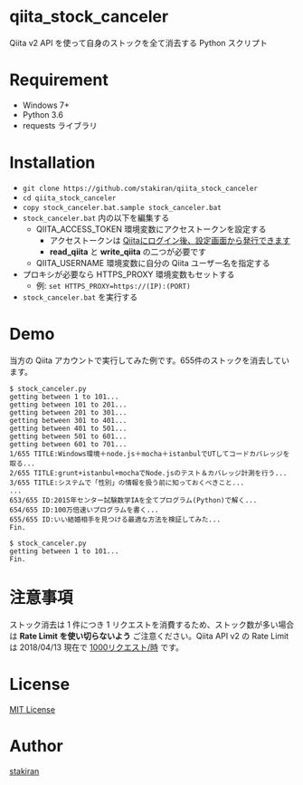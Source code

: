 # qiita_stock_canceler
Qiita v2 API を使って自身のストックを全て消去する Python スクリプト

# Requirement

- Windows 7+
- Python 3.6
- requests ライブラリ

# Installation

- `git clone https://github.com/stakiran/qiita_stock_canceler`
- `cd qiita_stock_canceler`
- `copy stock_canceler.bat.sample stock_canceler.bat`
- `stock_canceler.bat` 内の以下を編集する
  - QIITA_ACCESS_TOKEN 環境変数にアクセストークンを設定する
    - アクセストークンは [Qiitaにログイン後、設定画面から発行できます](https://qiita.com/settings/applications)
    - **read_qiita** と **write_qiita** の二つが必要です
  - QIITA_USERNAME 環境変数に自分の Qiita ユーザー名を指定する
- プロキシが必要なら HTTPS_PROXY 環境変数もセットする
  - 例: `set HTTPS_PROXY=https://(IP):(PORT)`
- `stock_canceler.bat` を実行する

# Demo

当方の Qiita アカウントで実行してみた例です。655件のストックを消去しています。

```
$ stock_canceler.py
getting between 1 to 101...
getting between 101 to 201...
getting between 201 to 301...
getting between 301 to 401...
getting between 401 to 501...
getting between 501 to 601...
getting between 601 to 701...
1/655 TITLE:Windows環境＋node.js＋mocha＋istanbulでUTしてコードカバレッジを取る...
2/655 TITLE:grunt+istanbul+mochaでNode.jsのテスト＆カバレッジ計測を行う...
3/655 TITLE:システムで「性別」の情報を扱う前に知っておくべきこと...
...
653/655 ID:2015年センター試験数学IAを全てプログラム(Python)で解く...
654/655 ID:100万倍速いプログラムを書く...
655/655 ID:いい結婚相手を見つける最適な方法を検証してみた...
Fin.

$ stock_canceler.py
getting between 1 to 101...
Fin.
```

# 注意事項

ストック消去は 1 件につき 1 リクエストを消費するため、ストック数が多い場合は **Rate Limit を使い切らないよう** ご注意ください。Qiita API v2 の Rate Limit は 2018/04/13 現在で [1000リクエスト/時](https://qiita.com/api/v2/docs#%E5%88%A9%E7%94%A8%E5%88%B6%E9%99%90) です。

# License

[MIT License](LICENSE)

# Author

[stakiran](https://github.com/stakiran)
